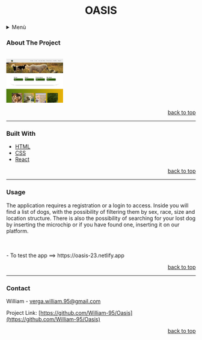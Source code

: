 # <h1 align=center><a name="0">**OASIS**</a></h1>

<details>
  <summary>Menù</summary>
 <ol>
   <li><a href="#1">About The Project</a></li>
  <li><a href="#2">Built With</a></li>
  <li><a href="#3">Usage</a></li>
  <li><a href="#4">Contact</a></li>
 </ol>
</details>

### <a name="1">About The Project</a>
<br/>
<img src="src\img\screen.jpg" width="30%">

<p align=right><a href="#0">back to top</a></p>

---

### <a name="2">Built With</a>

- [HTML](https://www.w3schools.com/html/html_intro.asp)
- [CSS](https://www.w3schools.com/css/css_intro.asp)
- [React](https://reactjs.org/)

<p align=right><a href="#0">back to top</a></p>

---

### <a name="3">Usage</a>

The application requires a registration or a login to access. Inside you will find a list of dogs, with the possibility of filtering them by sex, race, size and location structure.
There is also the possibility of searching for your lost dog by inserting the microchip or if you have found one, inserting it on our platform.


<br/>
<br/>
- To test the app ==>
https://oasis-23.netlify.app

<p align=right><a href="#0">back to top</a></p>

---

### <a name="4">Contact</a>

William - verga.william.95@gmail.com

Project Link: [https://github.com/William-95/Oasis](https://github.com/William-95/Oasis)

<p align=right><a href="#0">back to top</a></p>
